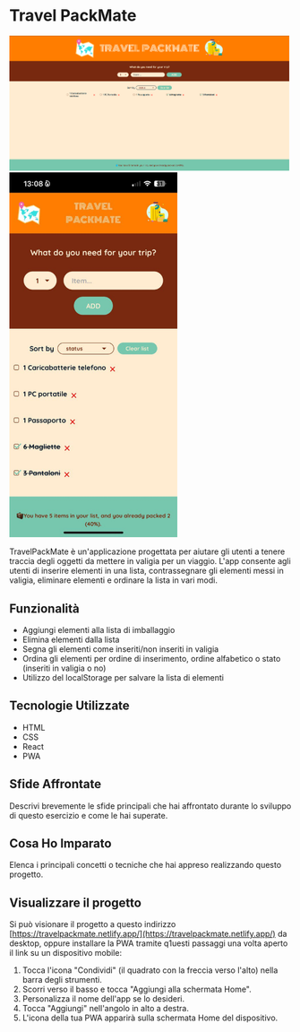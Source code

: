 # Travel PackMate
<img src="public/screenshot_desktop.png" alt="Screenshot desktop di Travel Packmate" title="Travel Packmate desktop demo" width="500"/>

<img src="public/screenshot_mobile.jpg" alt="Screenshot mobile di Travel Packmate" title="Travel Packmate mobile demo" width="300"/>

TravelPackMate è un'applicazione progettata per aiutare gli utenti a tenere traccia degli oggetti da mettere in valigia per un viaggio. L'app consente agli utenti di inserire elementi in una lista, contrassegnare gli elementi messi in valigia, eliminare elementi e ordinare la lista in vari modi.

## Funzionalità

- Aggiungi elementi alla lista di imballaggio
- Elimina elementi dalla lista
- Segna gli elementi come inseriti/non inseriti in valigia
- Ordina gli elementi per ordine di inserimento, ordine alfabetico o stato (inseriti in valigia o no)
- Utilizzo del localStorage per salvare la lista di elementi

## Tecnologie Utilizzate

- HTML
- CSS
- React
- PWA

## Sfide Affrontate

Descrivi brevemente le sfide principali che hai affrontato durante lo sviluppo di questo esercizio e come le hai superate.

## Cosa Ho Imparato

Elenca i principali concetti o tecniche che hai appreso realizzando questo progetto.

## Visualizzare il progetto

Si può visionare il progetto a questo indirizzo [https://travelpackmate.netlify.app/](https://travelpackmate.netlify.app/) da desktop, oppure installare la PWA tramite q1uesti passaggi una volta aperto il link su un dispositivo mobile:
1. Tocca l'icona "Condividi" (il quadrato con la freccia verso l'alto) nella barra degli strumenti.
2. Scorri verso il basso e tocca "Aggiungi alla schermata Home".
3. Personalizza il nome dell'app se lo desideri.
4. Tocca "Aggiungi" nell'angolo in alto a destra.
5. L'icona della tua PWA apparirà sulla schermata Home del dispositivo.
